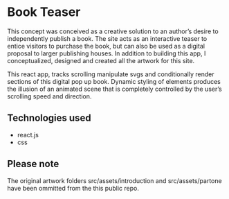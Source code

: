 # Book Teaser

This concept was conceived as a creative solution to an author’s desire to independently publish a book. The site acts as an interactive teaser to entice visitors to purchase the book, but can also be used as a digital proposal to larger publishing houses. In addition to building this app, I conceptualized, designed and created all the artwork for this site.

This react app, tracks scrolling manipulate svgs and conditionally render sections of this digital pop up book. Dynamic styling of elements produces the illusion of an animated scene that is completely controlled by the user’s scrolling speed and direction.

## Technologies used

- react.js
- css

## Please note

The original artwork folders src/assets/introduction and src/assets/partone have been ommitted from the this public repo.

